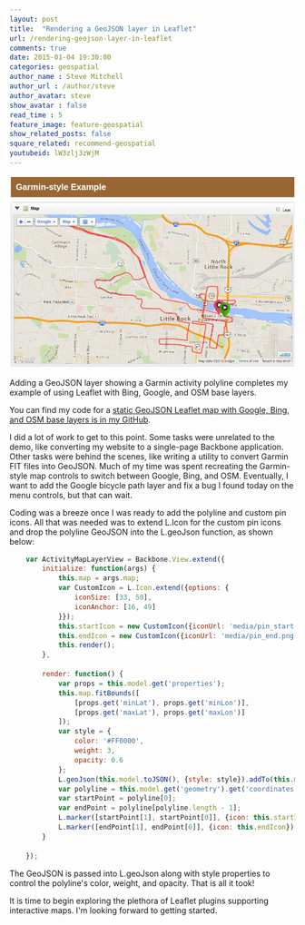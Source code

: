```yaml
---
layout: post
title:  "Rendering a GeoJSON layer in Leaflet"
url: /rendering-geojson-layer-in-leaflet
comments: true
date: 2015-01-04 19:30:00
categories: geospatial
author_name : Steve Mitchell
author_url : /author/steve
author_avatar: steve
show_avatar : false
read_time : 5
feature_image: feature-geospatial
show_related_posts: false
square_related: recommend-geospatial
youtubeid: lW3zlj3zWjM
---
```

<a href="./rendering-geojson-layer-in-leaflet">
    <img 
        src="/img/post-assets/2015-01-04-rendering-geojson-layer-in-leaflet/demo4.png" 
        alt="GeoJSON on Leaflet"
    >
</a>

Adding a GeoJSON layer showing a Garmin activity polyline completes my example of using Leaflet with Bing, Google, and OSM base layers.

You can find my code for a [static GeoJSON Leaflet map with Google, Bing, and OSM base layers is in my GitHub](https://github.com/smitchell/exploringspatial).

I did a lot of work to get to this point. Some tasks were unrelated to the demo, like converting my website to a single-page Backbone application. Other tasks were behind the scenes, like writing a utility to convert Garmin FIT files into GeoJSON. Much of my time was spent recreating the Garmin-style map controls to switch between Google, Bing, and OSM. Eventually, I want to add the Google bicycle path layer and fix a bug I found today on the menu controls, but that can wait.

Coding was a breeze once I was ready to add the polyline and custom pin icons. All that was needed was to extend L.Icon for the custom pin icons and drop the polyline GeoJSON into the L.geoJson function, as shown below:


```javascript
    var ActivityMapLayerView = Backbone.View.extend({
        initialize: function(args) {
            this.map = args.map;
            var CustomIcon = L.Icon.extend({options: {
                iconSize: [33, 50],
                iconAnchor: [16, 49]
            }});
            this.startIcon = new CustomIcon({iconUrl: 'media/pin_start.png'});
            this.endIcon = new CustomIcon({iconUrl: 'media/pin_end.png'});
            this.render();
        },

        render: function() {
            var props = this.model.get('properties');
            this.map.fitBounds([
                [props.get('minLat'), props.get('minLon')],
                [props.get('maxLat'), props.get('maxLon')]
            ]);
            var style = {
                color: '#FF0000',
                weight: 3,
                opacity: 0.6
            };
            L.geoJson(this.model.toJSON(), {style: style}).addTo(this.map);
            var polyline = this.model.get('geometry').get('coordinates');
            var startPoint = polyline[0];
            var endPoint = polyline[polyline.length - 1];
            L.marker([startPoint[1], startPoint[0]], {icon: this.startIcon}).addTo(this.map);
            L.marker([endPoint[1], endPoint[0]], {icon: this.endIcon}).addTo(this.map);
        }

    });
```

The GeoJSON is passed into L.geoJson along with style properties to control the polyline's color, weight, and opacity. That is all it took!

It is time to begin exploring the plethora of Leaflet plugins supporting interactive maps. I'm looking forward to getting started.
